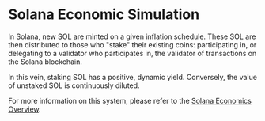# Solana Economic Simulation

In Solana, new SOL are minted on a given inflation schedule. These SOL are then distributed to those who "stake" their existing coins: participating in, or delegating to a validator who participates in, the validator of transactions on the Solana blockchain.

In this vein, staking SOL has a positive, dynamic yield. Conversely, the value of unstaked SOL is continuously diluted.

For more information on this system, please refer to the [Solana Economics Overview](https://docs.solana.com/economics_overview).
